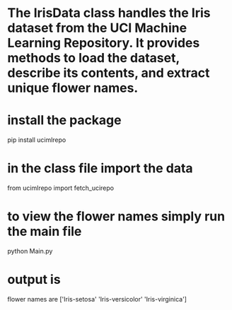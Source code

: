 # The IrisData class handles the Iris dataset from the UCI Machine Learning Repository. It provides methods to load the dataset, describe its contents, and extract unique flower names. 

# install the package
pip install ucimlrepo

# in the class file import the data
from ucimlrepo import fetch_ucirepo

# to view the flower names simply run the main file
python Main.py

# output is
flower names are ['Iris-setosa' 'Iris-versicolor' 'Iris-virginica']